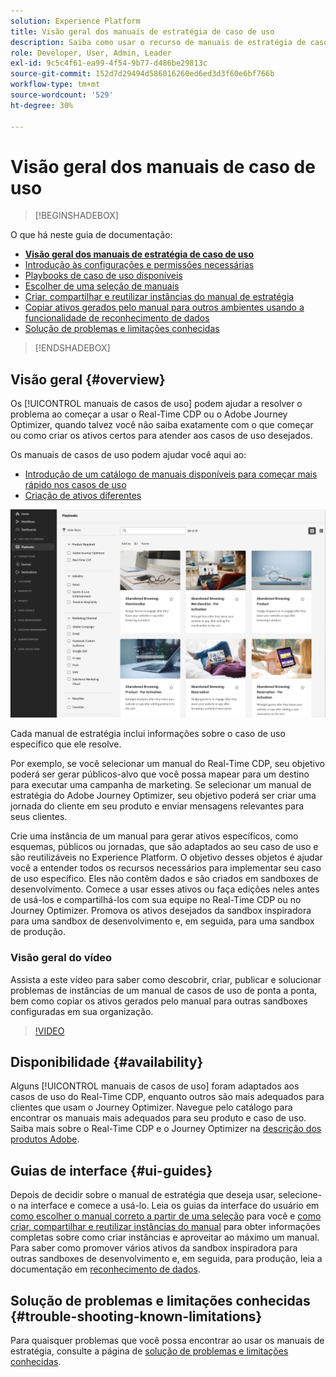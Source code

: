 ```yaml
---
solution: Experience Platform
title: Visão geral dos manuais de estratégia de caso de uso
description: Saiba como usar o recurso de manuais de estratégia de caso de uso na Experience Platform para começar a usar vários casos de uso de marketing
role: Developer, User, Admin, Leader
exl-id: 9c5c4f61-ea99-4f54-9b77-d486be29813c
source-git-commit: 152d7d29494d586016260ed6ed3d3f60e6bf766b
workflow-type: tm+mt
source-wordcount: '529'
ht-degree: 30%

---
```


# Visão geral dos manuais de caso de uso

>[!BEGINSHADEBOX]

O que há neste guia de documentação:

* **[Visão geral dos manuais de estratégia de caso de uso](#overview)**
* [Introdução às configurações e permissões necessárias](/help/use-case-playbooks/playbooks/get-started.md)
* [Playbooks de caso de uso disponíveis](/help/use-case-playbooks/playbooks/playbooks-list.md)
* [Escolher de uma seleção de manuais](/help/use-case-playbooks/playbooks/choose.md)
* [Criar, compartilhar e reutilizar instâncias do manual de estratégia](/help/use-case-playbooks/playbooks/create-share-reuse.md)
* [Copiar ativos gerados pelo manual para outros ambientes usando a funcionalidade de reconhecimento de dados](/help/use-case-playbooks/playbooks/data-awareness.md)
* [Solução de problemas e limitações conhecidas](troubleshooting.md)

>[!ENDSHADEBOX]

## Visão geral {#overview}

Os [!UICONTROL manuais de casos de uso] podem ajudar a resolver o problema ao começar a usar o Real-Time CDP ou o Adobe Journey Optimizer, quando talvez você não saiba exatamente com o que começar ou como criar os ativos certos para atender aos casos de uso desejados.

Os manuais de casos de uso podem ajudar você aqui ao:

* [Introdução de um catálogo de manuais disponíveis para começar mais rápido nos casos de uso](../playbooks/playbooks-list.md)
* [Criação de ativos diferentes](../playbooks/create-share-reuse.md)

![Exibição de todos os manuais de estratégia](/help/use-case-playbooks/assets/playbooks/overview/playbooks-landing-page.png)

Cada manual de estratégia inclui informações sobre o caso de uso específico que ele resolve.

Por exemplo, se você selecionar um manual do Real-Time CDP, seu objetivo poderá ser gerar públicos-alvo que você possa mapear para um destino para executar uma campanha de marketing. Se selecionar um manual de estratégia do Adobe Journey Optimizer, seu objetivo poderá ser criar uma jornada do cliente em seu produto e enviar mensagens relevantes para seus clientes.

Crie uma instância de um manual para gerar ativos específicos, como esquemas, públicos ou jornadas, que são adaptados ao seu caso de uso e são reutilizáveis no Experience Platform. O objetivo desses objetos é ajudar você a entender todos os recursos necessários para implementar seu caso de uso específico. Eles não contêm dados e são criados em sandboxes de desenvolvimento. Comece a usar esses ativos ou faça edições neles antes de usá-los e compartilhá-los com sua equipe no Real-Time CDP ou no Journey Optimizer. Promova os ativos desejados da sandbox inspiradora para uma sandbox de desenvolvimento e, em seguida, para uma sandbox de produção.

### Visão geral do vídeo

Assista a este vídeo para saber como descobrir, criar, publicar e solucionar problemas de instâncias de um manual de casos de uso de ponta a ponta, bem como copiar os ativos gerados pelo manual para outras sandboxes configuradas em sua organização.

>[!VIDEO](https://video.tv.adobe.com/v/3427058/?learn=on)

## Disponibilidade {#availability}

Alguns [!UICONTROL manuais de casos de uso] foram adaptados aos casos de uso do Real-Time CDP, enquanto outros são mais adequados para clientes que usam o Journey Optimizer. Navegue pelo catálogo para encontrar os manuais mais adequados para seu produto e caso de uso. Saiba mais sobre o Real-Time CDP e o Journey Optimizer na [descrição dos produtos Adobe](https://helpx.adobe.com/legal/product-descriptions.html?lang=pt-BR).

## Guias de interface {#ui-guides}

Depois de decidir sobre o manual de estratégia que deseja usar, selecione-o na interface e comece a usá-lo. Leia os guias da interface do usuário em [como escolher o manual correto a partir de uma seleção](/help/use-case-playbooks/playbooks/choose.md) para você e [como criar, compartilhar e reutilizar instâncias do manual](/help/use-case-playbooks/playbooks/create-share-reuse.md) para obter informações completas sobre como criar instâncias e aproveitar ao máximo um manual. Para saber como promover vários ativos da sandbox inspiradora para outras sandboxes de desenvolvimento e, em seguida, para produção, leia a documentação em [reconhecimento de dados](/help/use-case-playbooks/playbooks/data-awareness.md).

## Solução de problemas e limitações conhecidas {#trouble-shooting-known-limitations}

Para quaisquer problemas que você possa encontrar ao usar os manuais de estratégia, consulte a página de [solução de problemas e limitações conhecidas](/help/use-case-playbooks/playbooks/troubleshooting.md).
